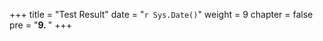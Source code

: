 +++
title = "Test Result"
date = "`r Sys.Date()`"
weight = 9
chapter = false
pre = "<b>9. </b>"
+++
